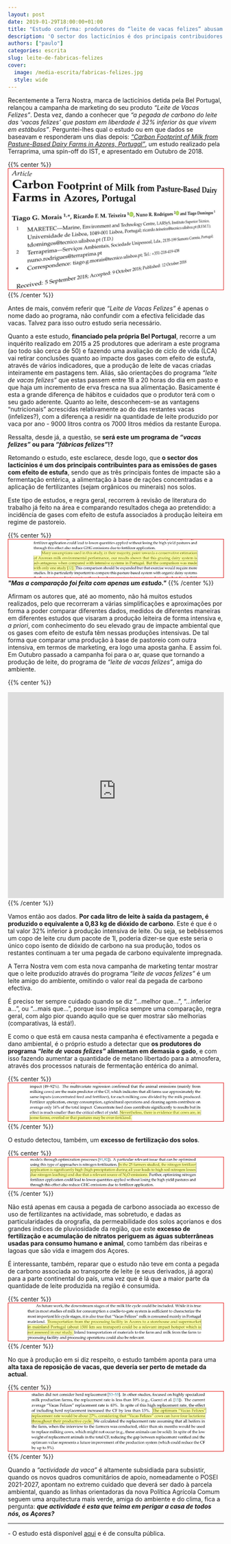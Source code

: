 ```yaml
---
layout: post
date: 2019-01-29T18:00:00+01:00
title: "Estudo confirma: produtores do “leite de vacas felizes” abusam dos fertilizantes nos solos açorianos."
description: 'O sector dos lacticínios é dos principais contribuidores para as emissões de gases com efeito de estufa.'
authors: ["paulo"]
categories: escrita
slug: leite-de-fabricas-felizes
cover:
  image: /media-escrita/fabricas-felizes.jpg
  style: wide
---
```


Recentemente a Terra Nostra, marca de lacticínios detida pela Bel Portugal, relançou a campanha de marketing do seu produto _“Leite de Vacas Felizes”_. Desta vez, dando a conhecer que _“a pegada de carbono do leite das ‘vacas felizes’ que pastam em liberdade é 32% inferior às que vivem em estábulos”_. Perguntei-lhes qual o estudo ou em que dados se baseavam e responderam uns dias depois: _[“Carbon Footprint of Milk from Pasture-Based Dairy Farms in Azores, Portugal”](https://doi.org/10.3390/su10103658)_, um estudo realizado pela Terraprima, uma spin-off do IST, e apresentado em Outubro de 2018.

{{% center %}}
![](/media-escrita/estudo-terraprima.jpg)
{{% /center %}}

Antes de mais, convém referir que _“Leite de Vacas Felizes”_ é apenas o nome dado ao programa, não confundir com a efectiva felicidade das vacas. Talvez para isso outro estudo seria necessário.


Quanto a este estudo, **financiado pela própria Bel Portugal**, recorre a um inquérito realizado em 2015 a 25 produtores que aderiram a este programa (ao todo são cerca de 50) e fazendo uma avaliação de ciclo de vida (LCA) vai retirar conclusões quanto ao impacte dos gases com efeito de estufa, através de vários indicadores, que a produção de leite de vacas criadas inteiramente em pastagens tem. Aliás, são orientações do programa _“leite de vacas felizes”_ que estas passem entre 18 a 20 horas do dia em pasto e que haja um incremento de erva fresca na sua alimentação. Basicamente é esta a grande diferença de hábitos e cuidados que o produtor terá com o seu gado aderente. Quanto ao leite, desconhecem-se as vantagens “nutricionais” acrescidas relativamente ao do das restantes vacas (infelizes?), com a diferença a residir na quantidade de leite produzido por vaca por ano - 9000 litros contra os 7000 litros médios da restante Europa.

Ressalta, desde já, a questão, se **será este um programa de _“vacas felizes”_ ou para _“fábricas felizes”_!?**

Retomando o estudo, este esclarece, desde logo, que **o sector dos lacticínios é um dos principais contribuintes para as emissões de gases com efeito de estufa**, sendo que as três principais fontes de impacte são a fermentação entérica, a alimentação à base de rações concentradas e a aplicação de fertilizantes (sejam orgânicos ou minerais) nos solos.

Este tipo de estudos, e regra geral, recorrem à revisão de literatura do trabalho já feito na área e comparando resultados chega ao pretendido: a incidência de gases com efeito de estufa associados à produção leiteira em regime de pastoreio.

{{% center %}}
![](/media-escrita/estudo-terraprima-comparativo.jpg)
_**"Mas a comparação foi feita com apenas um estudo."**_
{{% /center %}}

Afirmam os autores que, até ao momento, não há muitos estudos realizados, pelo que recorreram a várias simplificações e aproximações por forma a poder comparar diferentes dados, medidos de diferentes maneiras em diferentes estudos que visaram a produção leiteira de forma intensiva e, _a priori_, com conhecimento do seu elevado grau de impacte ambiental que os gases com efeito de estufa têm nessas produções intensivas. De tal forma que comparar uma produção à base de pastoreio com outra intensiva, em termos de marketing, era logo uma aposta ganha. E assim foi. Em Outubro passado a campanha foi para o ar, quase que tornando a produção de leite, do programa de _“leite de vacas felizes”_, amiga do ambiente.

{{% center %}}
<iframe width="100%" height="480" src="https://www.youtube-nocookie.com/embed/yWZpim37yLs" frameborder="0" allow="accelerometer; autoplay; encrypted-media; gyroscope; picture-in-picture" allowfullscreen></iframe>
{{% /center %}}

Vamos então aos dados. **Por cada litro de leite à saída da pastagem, é produzido o equivalente a 0,83 kg de dióxido de carbono**. Este é que é o tal valor 32% inferior à produção intensiva de leite. Ou seja, se bebêssemos um copo de leite cru dum pacote de 1l, poderia dizer-se que este seria o único copo isento de dióxido de carbono na sua produção, todos os restantes continuam a ter uma pegada de carbono equivalente impregnada.

A Terra Nostra vem com esta nova campanha de marketing tentar mostrar que o leite produzido através do programa _“leite de vacas felizes”_ é um leite amigo do ambiente, omitindo o valor real da pegada de carbono efectiva.

É preciso ter sempre cuidado quando se diz “…melhor que…”, “…inferior a…”, ou “…mais que…”, porque isso implica sempre uma comparação, regra geral, com algo pior quando aquilo que se quer mostrar são melhorias (comparativas, lá está!).


E como o que está em causa nesta campanha é efectivamente a pegada e dano ambiental, é o próprio estudo a detectar que **os produtores do programa _“leite de vacas felizes”_ alimentam em demasia o gado**, e com isso fazendo aumentar a quantidade de metano libertado para a atmosfera, através dos processos naturais de fermentação entérica do animal.

{{% center %}}
![](/media-escrita/estudo-terraprima-excesso-alimento.jpg)
{{% /center %}}

O estudo detectou, também, um **excesso de fertilização dos solos**.

{{% center %}}
![](/media-escrita/estudo-terraprima-excesso-fertilizantes.jpg)
{{% /center %}}

Não está apenas em causa a pegada de carbono associada ao excesso de uso de fertilizantes na actividade, mas sobretudo, e dadas as particularidades da orografia, da permeabilidade dos solos açorianos e dos grandes índices de pluviosidade da região, que este **excesso de fertilização e acumulação de nitratos periguem as águas subterrâneas usadas para consumo humano e animal**, como também das ribeiras e lagoas que são vida e imagem dos Açores.

É interessante, também, reparar que o estudo não teve em conta a pegada de carbono associada ao transporte de leite (e seus derivados, já agora) para a parte continental do país, uma vez que é lá que a maior parte da quantidade de leite produzida na região é consumida.

{{% center %}}
![](/media-escrita/estudo-terraprima-transporte-continente.jpg)
{{% /center %}}

No que à produção em si diz respeito, o estudo também aponta para uma **alta taxa de reposição de vacas, que deveria ser perto de metade da actual**.

{{% center %}}
![](/media-escrita/estudo-terraprima-taxa-reposicao.jpg)
{{% /center %}}


Quando a _“actividade da vaca”_ é altamente subsidiada para subsistir, quando os novos quadros comunitários de apoio, nomeadamente o POSEI 2021-2027, apontam no extremo cuidado que deverá ser dado à parcela ambiental, quando as linhas orientadoras da nova Política Agrícola Comum seguem uma arquitectura mais verde, amiga do ambiente e do clima, fica a pergunta: _**que actividade é esta que teima em perigar a casa de todos nós, os Açores?**_

---

<i class="fas fa-file-alt" style="color:#E34234"></i> - O estudo está disponível [aqui](https://doi.org/10.3390/su10103658) e é de consulta pública.
